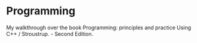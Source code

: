 # Programming
My walkthrough over the book Programming: principles and practice Using C++ / Stroustrup. - Second Edition.
